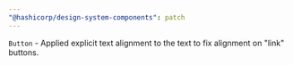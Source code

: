 ```yaml
---
"@hashicorp/design-system-components": patch
---
```


`Button` - Applied explicit text alignment to the text to fix alignment on "link" buttons.
